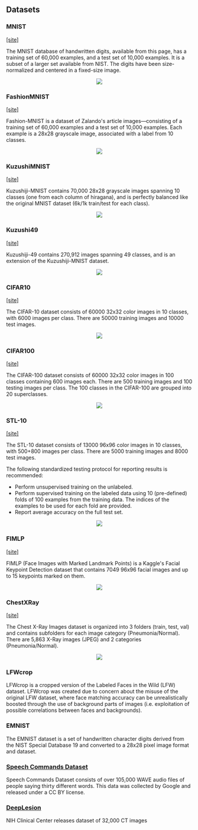 ## Datasets
### MNIST
[[site]](http://yann.lecun.com/exdb/mnist/)

The MNIST database of handwritten digits, available from this page, has a training set of 60,000 examples, and a test set of 10,000 examples. It is a subset of a larger set available from NIST. The digits have been size-normalized and centered in a fixed-size image. 
<p align="center">
  <img src="/assets/mnist_data.png">
</p>

### FashionMNIST
[[site]](https://github.com/zalandoresearch/fashion-mnist)

Fashion-MNIST is a dataset of Zalando's article images—consisting of a training set of 60,000 examples and a test set of 10,000 examples. Each example is a 28x28 grayscale image, associated with a label from 10 classes. 
<p align="center">
  <img src="/assets/fashion_mnist_data.png">
</p>

### KuzushiMNIST
[[site]](https://github.com/rois-codh/kmnist)

Kuzushiji-MNIST contains 70,000 28x28 grayscale images spanning 10 classes (one from each column of hiragana), and is perfectly balanced like the original MNIST dataset (6k/1k train/test for each class).

<p align="center">
  <img src="/assets/kuzushi_mnist_data.png">
</p>

### Kuzushi49
[[site]](https://github.com/rois-codh/kmnist)

Kuzushiji-49 contains 270,912 images spanning 49 classes, and is an extension of the Kuzushiji-MNIST dataset.

<p align="center">
  <img src="/assets/kuzushi49_data.png">
</p>

### CIFAR10
[[site]](https://www.cs.toronto.edu/~kriz/cifar.html)

The CIFAR-10 dataset consists of 60000 32x32 color images in 10 classes, with 6000 images per class. There are 50000 training images and 10000 test images. 

<p align="center">
  <img src="/assets/cifar10_data.png">
</p>

### CIFAR100
[[site]](https://www.cs.toronto.edu/~kriz/cifar.html)

The CIFAR-100 dataset consists of 60000 32x32 color images in 100 classes containing 600 images each. There are 500 training images and 100 testing images per class. The 100 classes in the CIFAR-100 are grouped into 20 superclasses. 

<p align="center">
  <img src="/assets/cifar100_data.png">
</p>

### STL-10
[[site]](https://cs.stanford.edu/~acoates/stl10/)

The STL-10 dataset consists of 13000 96x96 color images in 10 classes, with 500+800 images per class. There are 5000 training images and 8000 test images. 

The following standardized testing protocol for reporting results is recommended:

* Perform unsupervised training on the unlabeled.
* Perform supervised training on the labeled data using 10 (pre-defined) folds of 100 examples from the training data. The indices of the examples to be used for each fold are provided.
* Report average accuracy on the full test set.

<p align="center">
  <img src="/assets/stl10_data.png">
</p>

### FIMLP
[[site]](https://www.kaggle.com/drgilermo/face-images-with-marked-landmark-points)

FIMLP (Face Images with Marked Landmark Points) is a Kaggle's Facial Keypoint Detection dataset that contains 7049 96x96 facial images and up to 15 keypoints marked on them. 

<p align="center">
  <img src="/assets/fimlp_data.png">
</p>

### ChestXRay
[[site]](https://www.nih.gov/news-events/news-releases/nih-clinical-center-provides-one-largest-publicly-available-chest-x-ray-datasets-scientific-community)

The Chest X-Ray Images dataset is organized into 3 folders (train, test, val) and contains subfolders for each image category (Pneumonia/Normal). There are 5,863 X-Ray images (JPEG) and 2 categories (Pneumonia/Normal). 

<p align="center">
  <img src="/assets/chestxray_data.png">
</p>

### LFWcrop
LFWcrop is a cropped version of the Labeled Faces in the Wild (LFW) dataset. LFWcrop was created due to concern about the misuse of the original LFW dataset, where face matching accuracy can be unrealistically boosted through the use of background parts of images (i.e. exploitation of possible correlations between faces and backgrounds).

### EMNIST
The EMNIST dataset is a set of handwritten character digits derived from the NIST Special Database 19  and converted to a 28x28 pixel image format and dataset.

### [Speech Commands Dataset](https://storage.cloud.google.com/download.tensorflow.org/data/speech_commands_v0.02.tar.gz)
Speech Commands Dataset consists of over 105,000 WAVE audio files of people saying thirty different words. This data was collected by Google and released under a CC BY license.

### [DeepLesion](https://nihcc.app.box.com/v/DeepLesion/folder/50715173939)
NIH Clinical Center releases dataset of 32,000 CT images
